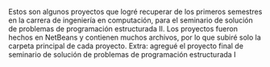 Estos son algunos proyectos que logré recuperar de los primeros semestres en la carrera de ingeniería en computación, para el seminario de solución de problemas de programación estructurada II.
Los proyectos fueron hechos en NetBeans y contienen muchos archivos, por lo que subiré solo la carpeta principal de cada proyecto.
Extra: agregué el proyecto final de seminario de solución de problemas de programación estructurada I
